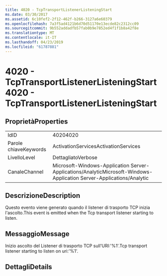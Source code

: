 ```yaml
---
title: 4020 - TcpTransportListenerListeningStart
ms.date: 03/30/2017
ms.assetid: 6c10fef2-2f12-462f-b266-3127a6e60379
ms.openlocfilehash: 7a3f5ad4121b6d70d51170e13ecde82c2312cc09
ms.sourcegitcommit: 9b552addadfb57fab0b9e7852ed4f1f1b8a42f8e
ms.translationtype: MT
ms.contentlocale: it-IT
ms.lasthandoff: 04/23/2019
ms.locfileid: "61787881"
---
```

# <a name="4020---tcptransportlistenerlisteningstart"></a><span data-ttu-id="6c025-102">4020 - TcpTransportListenerListeningStart</span><span class="sxs-lookup"><span data-stu-id="6c025-102">4020 - TcpTransportListenerListeningStart</span></span>
## <a name="properties"></a><span data-ttu-id="6c025-103">Proprietà</span><span class="sxs-lookup"><span data-stu-id="6c025-103">Properties</span></span>  
  
|||  
|-|-|  
|<span data-ttu-id="6c025-104">Id</span><span class="sxs-lookup"><span data-stu-id="6c025-104">ID</span></span>|<span data-ttu-id="6c025-105">4020</span><span class="sxs-lookup"><span data-stu-id="6c025-105">4020</span></span>|  
|<span data-ttu-id="6c025-106">Parole chiave</span><span class="sxs-lookup"><span data-stu-id="6c025-106">Keywords</span></span>|<span data-ttu-id="6c025-107">ActivationServices</span><span class="sxs-lookup"><span data-stu-id="6c025-107">ActivationServices</span></span>|  
|<span data-ttu-id="6c025-108">Livello</span><span class="sxs-lookup"><span data-stu-id="6c025-108">Level</span></span>|<span data-ttu-id="6c025-109">Dettagliato</span><span class="sxs-lookup"><span data-stu-id="6c025-109">Verbose</span></span>|  
|<span data-ttu-id="6c025-110">Canale</span><span class="sxs-lookup"><span data-stu-id="6c025-110">Channel</span></span>|<span data-ttu-id="6c025-111">Microsoft-Windows-Application Server-Applications/Analytic</span><span class="sxs-lookup"><span data-stu-id="6c025-111">Microsoft-Windows-Application Server-Applications/Analytic</span></span>|  
  
## <a name="description"></a><span data-ttu-id="6c025-112">Descrizione</span><span class="sxs-lookup"><span data-stu-id="6c025-112">Description</span></span>  
 <span data-ttu-id="6c025-113">Questo evento viene generato quando il listener di trasporto TCP inizia l'ascolto.</span><span class="sxs-lookup"><span data-stu-id="6c025-113">This event is emitted when the Tcp transport listener starting to listen.</span></span>  
  
## <a name="message"></a><span data-ttu-id="6c025-114">Messaggio</span><span class="sxs-lookup"><span data-stu-id="6c025-114">Message</span></span>  
 <span data-ttu-id="6c025-115">Inizio ascolto del Listener di trasporto TCP sull'URI:'%1'.</span><span class="sxs-lookup"><span data-stu-id="6c025-115">Tcp transport listener starting to listen on uri:'%1'.</span></span>  
  
## <a name="details"></a><span data-ttu-id="6c025-116">Dettagli</span><span class="sxs-lookup"><span data-stu-id="6c025-116">Details</span></span>
